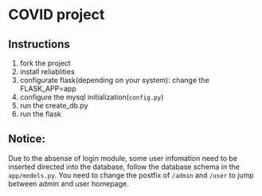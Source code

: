 # COVID project
## Instructions
1. fork the project
2. install reliablities
3. configurate flask(depending on your system): change the FLASK_APP=app
4. configure the mysql initialization(`config.py`)
5. run the create_db.py
6. run the flask

## Notice:
Due to the absense of login module, some user infomation need to be inserted directed into the database, follow the database schema in the `app/models.py`. You need to change the postfix of `/admin` and `/user` to jump between admin and user homepage.
